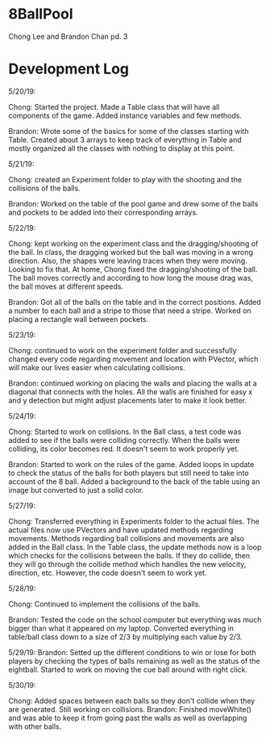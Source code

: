 # 8BallPool
Chong Lee and Brandon Chan pd. 3

# Development Log
5/20/19:

Chong: Started the project. Made a Table class that will have all components of the game. Added instance variables and few methods.

Brandon: Wrote some of the basics for some of the classes starting with Table. Created about 3 arrays to keep track of everything in Table and mostly organized all the classes with nothing to display at this point.

5/21/19:

Chong: created an Experiment folder to play with the shooting and the collisions of the balls.

Brandon: Worked on the table of the pool game and drew some of the balls and pockets to be added into their corresponding arrays.

5/22/19:

Chong: kept working on the experiment class and the dragging/shooting of the ball. In class, the dragging worked but the ball was moving in a wrong direction. Also, the shapes were leaving traces when they were moving. Looking to fix that. At home, Chong fixed the dragging/shooting of the ball. The ball moves correctly and according to how long the mouse drag was, the ball moves at different speeds.

Brandon: Got all of the balls on the table and in the correct positions. Added a number to each ball and a stripe to those that need a stripe. Worked on placing a rectangle wall between pockets.

5/23/19:

Chong: continued to work on the experiment folder and successfully changed every code regarding movement and location with PVector, which will make our lives easier when calculating collisions.

Brandon: continued working on placing the walls and placing the walls at a diagonal that connects with the holes. All the walls are finished for easy x and y detection but might adjust placements later to make it look better.

5/24/19:

Chong: Started to work on collisions. In the Ball class, a test code was added to see if the balls were colliding correctly. When the balls were colliding, its color becomes red. It doesn't seem to work properly yet.

Brandon: Started to work on the rules of the game. Added loops in update to check the status of the balls for both players but still need to take into account of the 8 ball. Added a background to the back of the table using an image but converted to just a solid color.

5/27/19:

Chong: Transferred everything in Experiments folder to the actual files. The actual files now use PVectors and have updated methods regarding movements. Methods regarding ball collisions and movements are also added in the Ball class. In the Table class, the update methods now is a loop which checks for the collisions between the balls. If they do collide, then they will go through the collide method which handles the new velocity, direction, etc. However, the code doesn't seem to work yet.

5/28/19:

Chong: Continued to implement the collisions of the balls.

Brandon: Tested the code on the school computer but everything was much bigger than what it appeared on my laptop. Converted everything in table/ball class down to a size of 2/3 by multiplying each value by 2/3.

5/29/19:
Brandon: Setted up the different conditions to win or lose for both players by checking the types of balls remaining as well as the status of the eightball. Started to work on moving the cue ball around with right click.

5/30/19:

Chong: Added spaces between each balls so they don't collide when they are generated. Still working on collisions.
Brandon: Finished moveWhite() and was able to keep it from going past the walls as well as overlapping with other balls.
